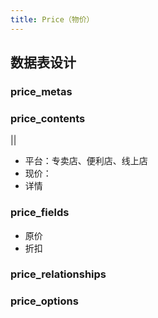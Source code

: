 ```yaml
---
title: Price（物价）
---
```


## 数据表设计

### price_metas

### price_contents

||

- 平台：专卖店、便利店、线上店
- 现价：
- 详情

### price_fields

- 原价
- 折扣

### price_relationships

### price_options
